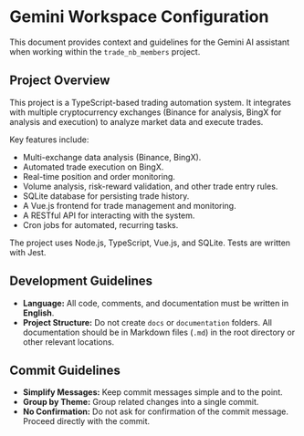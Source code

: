 # Gemini Workspace Configuration

This document provides context and guidelines for the Gemini AI assistant when working within the `trade_nb_members` project.

## Project Overview

This project is a TypeScript-based trading automation system. It integrates with multiple cryptocurrency exchanges (Binance for analysis, BingX for analysis and execution) to analyze market data and execute trades.

Key features include:
- Multi-exchange data analysis (Binance, BingX).
- Automated trade execution on BingX.
- Real-time position and order monitoring.
- Volume analysis, risk-reward validation, and other trade entry rules.
- SQLite database for persisting trade history.
- A Vue.js frontend for trade management and monitoring.
- A RESTful API for interacting with the system.
- Cron jobs for automated, recurring tasks.

The project uses Node.js, TypeScript, Vue.js, and SQLite. Tests are written with Jest.

## Development Guidelines

- **Language:** All code, comments, and documentation must be written in **English**.
- **Project Structure:** Do not create `docs` or `documentation` folders. All documentation should be in Markdown files (`.md`) in the root directory or other relevant locations.

## Commit Guidelines

- **Simplify Messages:** Keep commit messages simple and to the point.
- **Group by Theme:** Group related changes into a single commit.
- **No Confirmation:** Do not ask for confirmation of the commit message. Proceed directly with the commit.